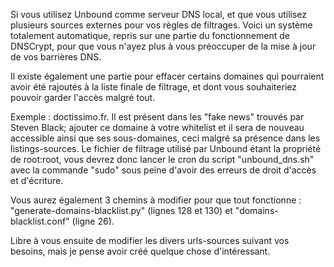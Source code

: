 Si vous utilisez Unbound comme serveur DNS local, et que vous utilisez plusieurs sources externes pour vos règles de filtrages.
Voici un système totalement automatique, repris sur une partie du fonctionnement de DNSCrypt, pour que vous n'ayez plus à vous préoccuper de la mise à jour de vos barrières DNS.

Il existe également une partie pour effacer certains domaines qui pourraient avoir été rajoutés à la liste finale de filtrage, et dont vous souhaiteriez pouvoir garder l'accès malgré tout.

Exemple : doctissimo.fr. Il est présent dans les "fake news" trouvés par Steven Black; ajouter ce domaine à votre whitelist et il sera de nouveau accessible ainsi que ses sous-domaines, ceci malgré sa présence dans les listings-sources.
Le fichier de filtrage utilisé par Unbound étant la propriété de root:root, vous devrez donc lancer le cron du script "unbound_dns.sh" avec la commande "sudo" sous peine d'avoir des erreurs de droit d'accès et d'écriture.

Vous aurez également 3 chemins à modifier pour que tout fonctionne : "generate-domains-blacklist.py" (lignes 128 et 130) et "domains-blacklist.conf" (ligne 26).

Libre à vous ensuite de modifier les divers urls-sources suivant vos besoins, mais je pense avoir créé quelque chose d'intéressant.
